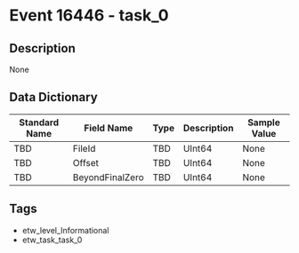 # Event 16446 - task_0

## Description
None

## Data Dictionary
|Standard Name|Field Name|Type|Description|Sample Value|
|---|---|---|---|---|
|TBD|FileId|TBD|UInt64|None|None|
|TBD|Offset|TBD|UInt64|None|None|
|TBD|BeyondFinalZero|TBD|UInt64|None|None|

## Tags
* etw_level_Informational
* etw_task_task_0